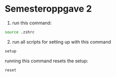 # Semesteroppgave 2

1. run this command:

```bash
source .zshrc
```

2. run all scripts for setting up with this command

```bash
setup
```

running this command resets the setup:

```bash
reset
```
